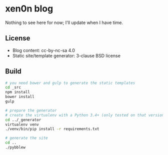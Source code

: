 # xen0n blog

Nothing to see here for now; I'll update when I have time.


## License

* Blog content: cc-by-nc-sa 4.0
* Static site/template generator: 3-clause BSD license


## Build

```sh
# you need bower and gulp to generate the static templates
cd _src
npm install
bower install
gulp

# prepare the generator
# create the virtualenv with a Python 3.4+ (only tested on that version)
cd ../_generator
virtualenv venv
./venv/bin/pip install -r requirements.txt

# generate the site
cd ..
./pybblew
```


<!-- vim:set ai et ts=4 sw=4 sts=4 fenc=utf-8: -->
